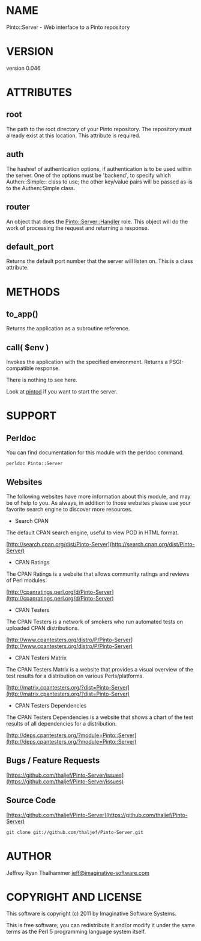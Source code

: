 # NAME

Pinto::Server - Web interface to a Pinto repository

# VERSION

version 0.046

# ATTRIBUTES

## root

The path to the root directory of your Pinto repository.  The
repository must already exist at this location.  This attribute is
required.

## auth

The hashref of authentication options, if authentication is to be used within
the server. One of the options must be 'backend', to specify which
Authen::Simple:: class to use; the other key/value pairs will be passed as-is
to the Authen::Simple class.

## router

An object that does the [Pinto::Server::Handler](http://search.cpan.org/perldoc?Pinto::Server::Handler) role.  This object
will do the work of processing the request and returning a response.

## default\_port

Returns the default port number that the server will listen on.  This
is a class attribute.

# METHODS

## to\_app()

Returns the application as a subroutine reference.

## call( $env )

Invokes the application with the specified environment.  Returns a
PSGI-compatible response.

There is nothing to see here.

Look at [pintod](http://search.cpan.org/perldoc?pintod) if you want to start the server.

# SUPPORT

## Perldoc

You can find documentation for this module with the perldoc command.

    perldoc Pinto::Server

## Websites

The following websites have more information about this module, and may be of help to you. As always,
in addition to those websites please use your favorite search engine to discover more resources.

- Search CPAN

The default CPAN search engine, useful to view POD in HTML format.

[http://search.cpan.org/dist/Pinto-Server](http://search.cpan.org/dist/Pinto-Server)

- CPAN Ratings

The CPAN Ratings is a website that allows community ratings and reviews of Perl modules.

[http://cpanratings.perl.org/d/Pinto-Server](http://cpanratings.perl.org/d/Pinto-Server)

- CPAN Testers

The CPAN Testers is a network of smokers who run automated tests on uploaded CPAN distributions.

[http://www.cpantesters.org/distro/P/Pinto-Server](http://www.cpantesters.org/distro/P/Pinto-Server)

- CPAN Testers Matrix

The CPAN Testers Matrix is a website that provides a visual overview of the test results for a distribution on various Perls/platforms.

[http://matrix.cpantesters.org/?dist=Pinto-Server](http://matrix.cpantesters.org/?dist=Pinto-Server)

- CPAN Testers Dependencies

The CPAN Testers Dependencies is a website that shows a chart of the test results of all dependencies for a distribution.

[http://deps.cpantesters.org/?module=Pinto::Server](http://deps.cpantesters.org/?module=Pinto::Server)

## Bugs / Feature Requests

[https://github.com/thaljef/Pinto-Server/issues](https://github.com/thaljef/Pinto-Server/issues)

## Source Code



[https://github.com/thaljef/Pinto-Server](https://github.com/thaljef/Pinto-Server)

    git clone git://github.com/thaljef/Pinto-Server.git

# AUTHOR

Jeffrey Ryan Thalhammer <jeff@imaginative-software.com>

# COPYRIGHT AND LICENSE

This software is copyright (c) 2011 by Imaginative Software Systems.

This is free software; you can redistribute it and/or modify it under
the same terms as the Perl 5 programming language system itself.
